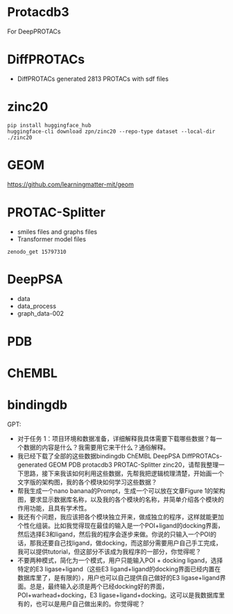 
# Protacdb3
For DeepPROTACs

# DiffPROTACs
- DiffPROTACs generated 2813 PROTACs with sdf files

# zinc20
```
pip install huggingface_hub
huggingface-cli download zpn/zinc20 --repo-type dataset --local-dir ./zinc20
```

# GEOM
https://github.com/learningmatter-mit/geom

# PROTAC-Splitter
- smiles files and graphs files
- Transformer model files
```
zenodo_get 15797310
```

# DeepPSA
- data
- data_process
- graph_data-002

# PDB
# ChEMBL
# bindingdb

GPT:
- 对于任务 1：项目环境和数据准备，详细解释我具体需要下载哪些数据？每一个数据的内容是什么？我需要用它来干什么？通俗解释。
- 我已经下载了全部的这些数据bindingdb  ChEMBL  DeepPSA  DiffPROTACs-generated  GEOM  PDB  protacdb3  PROTAC-Splitter  zinc20，请帮我整理一下思路，接下来我该如何利用这些数据，先帮我把逻辑梳理清楚，开始画一个文字版的架构图，我的各个模块如何学习这些数据？
- 帮我生成一个nano banana的Prompt，生成一个可以放在文章Figure 1的架构图，要求显示数据库名称，以及我的各个模块的名称，并简单介绍各个模块的作用功能，且具有学术性。
- 我还有个问题，我应该把各个模块独立开来，做成独立的程序，这样就能更加个性化组装。比如我觉得现在最佳的输入是一个POI+ligand的docking界面，然后选择E3和ligand，然后我的程序会逐步来做。你说的只输入一个POI的话，那我还要自己找ligand，做docking，而这部分需要用户自己手工完成，我可以提供tutorial，但这部分不该成为我程序的一部分，你觉得呢？
- 不要两种模式，简化为一个模式，用户只能输入POI + docking ligand，选择特定的E3 ligase+ligand（这些E3 ligand+ligand的docking界面已经内置在数据库里了，是有限的），用户也可以自己提供自己做好的E3 ligase+ligand界面。总是，最终输入必须是两个已经docking好的界面，POI+warhead+docking，E3 ligase+ligand+docking。这可以是我数据库里有的，也可以是用户自己做出来的。你觉得呢？


